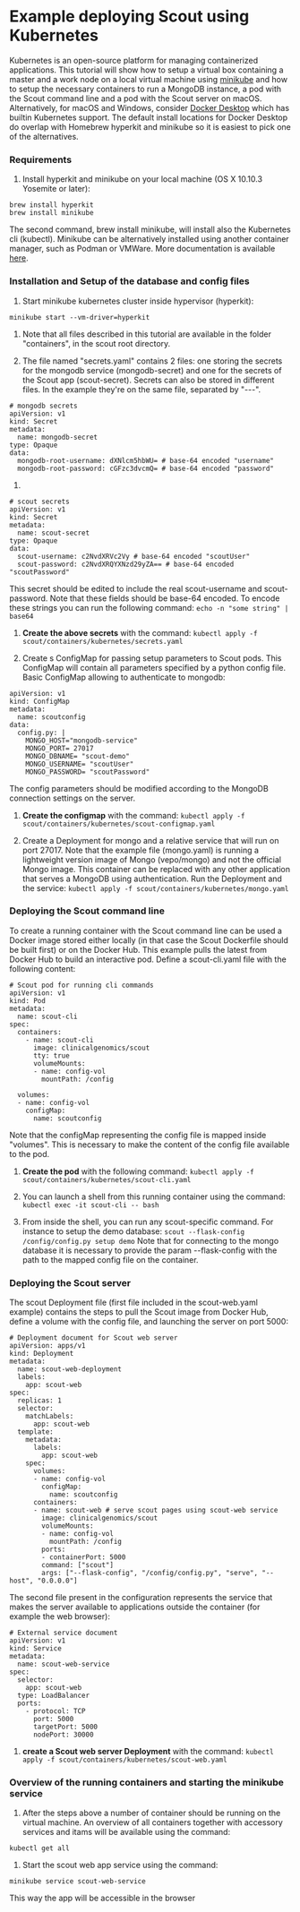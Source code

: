 # Example deploying Scout using Kubernetes
Kubernetes is an open-source platform for managing containerized applications. This tutorial will show how to setup a virtual box containing a master and a work node on a local virtual machine using [minikube](https://github.com/kubernetes/minikube) and how to setup the necessary containers to run a MongoDB instance, a pod with the Scout command line and a pod with the Scout server on macOS. Alternatively, for macOS and Windows, consider  [Docker Desktop](https://www.docker.com/products/docker-desktop) which has builtin Kubernetes support. The default install locations for Docker Desktop do overlap with Homebrew hyperkit and minikube so it is easiest to pick one of the alternatives.

### Requirements
1. Install hyperkit and minikube on your local machine (OS X 10.10.3 Yosemite or later):
```
brew install hyperkit
brew install minikube
```
The second command, brew install minikube, will install also the Kubernetes cli (kubectl). Minikube can be alternatively installed using another container manager, such as Podman or VMWare. More documentation is available [here](https://minikube.sigs.k8s.io/docs/start/).

### Installation and Setup of the database and config files
1. Start minikube kubernetes cluster inside hypervisor (hyperkit):
```
minikube start --vm-driver=hyperkit
```
1. Note that all files described in this tutorial are available in the folder "containers", in the scout root directory.

1. The file named "secrets.yaml" contains 2 files: one storing the secrets for the mongodb service (mongodb-secret) and one for the secrets of the Scout app (scout-secret). Secrets can also be stored in different files. In the example they're on the same file, separated by "---".
```
# mongodb secrets
apiVersion: v1
kind: Secret
metadata:
  name: mongodb-secret
type: Opaque
data:
  mongodb-root-username: dXNlcm5hbWU= # base-64 encoded "username"
  mongodb-root-password: cGFzc3dvcmQ= # base-64 encoded "password"
```
1.
```
# scout secrets
apiVersion: v1
kind: Secret
metadata:
  name: scout-secret
type: Opaque
data:
  scout-username: c2NvdXRVc2Vy # base-64 encoded "scoutUser"
  scout-password: c2NvdXRQYXNzd29yZA== # base-64 encoded "scoutPassword"
```
This secret should be edited to include the real scout-username and scout-password. Note that these fields should be base-64 encoded. To encode these strings you can run the following command:
`echo -n "some string" | base64`

1. **Create the above secrets** with the command:
`kubectl apply -f scout/containers/kubernetes/secrets.yaml`

1. Create s ConfigMap for passing setup parameters to Scout pods. This ConfigMap will contain all parameters specified by a python config file. Basic ConfigMap allowing to authenticate to mongodb:
```
apiVersion: v1
kind: ConfigMap
metadata:
  name: scoutconfig
data:
  config.py: |
    MONGO_HOST="mongodb-service"
    MONGO_PORT= 27017
    MONGO_DBNAME= "scout-demo"
    MONGO_USERNAME= "scoutUser"
    MONGO_PASSWORD= "scoutPassword"
```
The config parameters should be modified according to the MongoDB connection settings on the server.

1. **Create the configmap** with the command:
`kubectl apply -f scout/containers/kubernetes/scout-configmap.yaml`

1. Create a Deployment for mongo and a relative service that will run on port 27017. Note that the example file (mongo.yaml) is running a lightweight version image of Mongo (vepo/mongo) and not the official Mongo image. This container can be replaced with any other application that serves a MongoDB using authentication.
Run the Deployment and the service:
`kubectl apply -f scout/containers/kubernetes/mongo.yaml`

### Deploying the Scout command line
To create a running container with the Scout command line can be used a Docker image stored either locally (in that case the Scout Dockerfile should be built first) or on the Docker Hub. This example pulls the latest from Docker Hub to build an interactive pod. Define a scout-cli.yaml file with the following content:
```
# Scout pod for running cli commands
apiVersion: v1
kind: Pod
metadata:
  name: scout-cli
spec:
  containers:
    - name: scout-cli
      image: clinicalgenomics/scout
      tty: true
      volumeMounts:
      - name: config-vol
        mountPath: /config

  volumes:
  - name: config-vol
    configMap:
      name: scoutconfig
```
Note that the configMap representing the config file is mapped inside "volumes". This is necessary to make the content of the config file available to the pod.

1. **Create the pod** with the following command:
`kubectl apply -f scout/containers/kubernetes/scout-cli.yaml`

1. You can launch a shell from this running container using the command:
`kubectl exec -it scout-cli -- bash`

1. From inside the shell, you can run any scout-specific command. For instance to setup the demo database:
`scout --flask-config /config/config.py setup demo`
Note that for connecting to the mongo database it is necessary to provide the param --flask-config with the path to the mapped config file on the container.

### Deploying the Scout server
The scout Deployment file (first file included in the scout-web.yaml example) contains the steps to pull the Scout image from Docker Hub, define a volume with the config file, and launching the server on port 5000:
```
# Deployment document for Scout web server
apiVersion: apps/v1
kind: Deployment
metadata:
  name: scout-web-deployment
  labels:
    app: scout-web
spec:
  replicas: 1
  selector:
    matchLabels:
      app: scout-web
  template:
    metadata:
      labels:
        app: scout-web
    spec:
      volumes:
      - name: config-vol
        configMap:
          name: scoutconfig
      containers:
      - name: scout-web # serve scout pages using scout-web service
        image: clinicalgenomics/scout
        volumeMounts:
        - name: config-vol
          mountPath: /config
        ports:
        - containerPort: 5000
        command: ["scout"]
        args: ["--flask-config", "/config/config.py", "serve", "--host", "0.0.0.0"]
```
The second file present in the configuration represents the service that makes the server available to applications outside the container (for example the web browser):
```
# External service document
apiVersion: v1
kind: Service
metadata:
  name: scout-web-service
spec:
  selector:
    app: scout-web
  type: LoadBalancer
  ports:
    - protocol: TCP
      port: 5000
      targetPort: 5000
      nodePort: 30000
```
1. **create a Scout web server Deployment** with the command:
`kubectl apply -f scout/containers/kubernetes/scout-web.yaml`

### Overview of the running containers and starting the minikube service
1. After the steps above a number of container should be running on the virtual machine. An overview of all containers together with accessory services and itams will be available using the command:
```
kubectl get all
```

1. Start the scout web app service using the command:
```
minikube service scout-web-service
```
This way the app will be accessible in the browser
